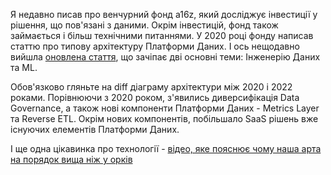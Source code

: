 Я недавно писав про венчурний фонд a16z, який досліджує інвестиції у рішення, що пов'язані з даними. Окрім інвестицій, фонд також займається і більш технічними питаннями. У 2020 році фонду написав статтю про типову архітектуру Платформи Даних. І ось нещодавно вийшла [оновлена стаття](https://future.a16z.com/emerging-architectures-modern-data-infrastructure/), що зачіпає дві основні теми: Інженерію Даних та ML. 

Обов'язково гляньте на diff діаграму архітектури між 2020 і 2022 роками. Порівнюючи з 2020 роком, з'явились диверсифікація Data Governance, а також нові компоненти Платформи Даних - Metrics Layer та Reverse ETL. Окрім нових компонентів, побільшало SaaS рішень вже існуючих елементів Платформи Даних. 

І ще одна цікавинка про технології - [відео, яке пояснює чому наша арта на порядок вища ніж у орків](https://www.youtube.com/watch?v=aE2dQRXnnII&ab_channel=IvanYakovina)